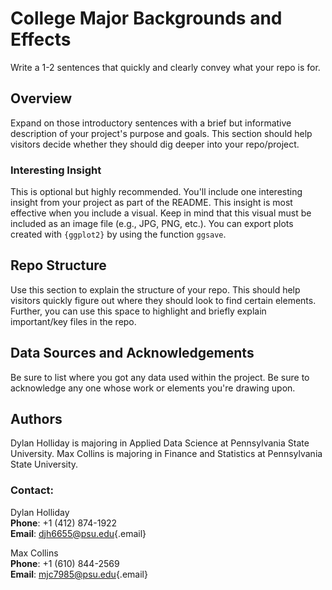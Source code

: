# College Major Backgrounds and Effects

Write a 1-2 sentences that quickly and clearly convey what your repo is for.

## Overview

Expand on those introductory sentences with a brief but informative description of your project's purpose and goals. This section should help visitors decide whether they should dig deeper into your repo/project.

### Interesting Insight

This is optional but highly recommended. You'll include one interesting insight from your project as part of the README. This insight is most effective when you include a visual. Keep in mind that this visual must be included as an image file (e.g., JPG, PNG, etc.). You can export plots created with `{ggplot2}` by using the function `ggsave`.

## Repo Structure

Use this section to explain the structure of your repo. This should help visitors quickly figure out where they should look to find certain elements. Further, you can use this space to highlight and briefly explain important/key files in the repo.

## Data Sources and Acknowledgements

Be sure to list where you got any data used within the project. Be sure to acknowledge any one whose work or elements you're drawing upon.

## Authors

Dylan Holliday is majoring in Applied Data Science at Pennsylvania State University. Max Collins is majoring in Finance and Statistics at Pennsylvania State University.

### Contact:

Dylan Holliday\
**Phone**: +1 (412) 874-1922\
**Email**: [djh6655\@psu.edu](mailto:djh6655@psu.edu){.email} 

Max Collins\
**Phone**: +1 (610) 844-2569\
**Email**: [mjc7985\@psu.edu](mailto:mjc7985@psu.edu){.email}

